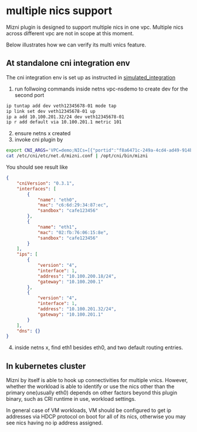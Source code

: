 # multiple nics support

Mizni plugin is designed to support multiple nics in one vpc. Multiple nics across different vpc are not in scope at this moment.

Below illustrates how we can verify its multi vnics feature.

## At standalone cni integration env
The cni integration env is set up as instructed in [simulated_integration](simulated_integration.md)
1. run follwoing commands inside netns vpc-nsdemo to create dev for the second port
```bash
ip tuntap add dev veth12345678-01 mode tap
ip link set dev veth12345678-01 up
ip a add 10.100.201.32/24 dev veth12345678-01
ip r add default via 10.100.201.1 metric 101 
``` 
2. ensure netns x created
3. invoke cni plugin by 
```bash
export CNI_ARGS='VPC=demo;NICs=[{"portid":"f8a6471c-249a-4cd4-ad49-914bfdd95da1"},{"portid":"12345678-01aa-aaaa-aaaa-aaaaaaaaaaaa"}]'
cat /etc/cni/etc/net.d/mizni.conf | /opt/cni/bin/mizni
```
You should see result like
```json
{
    "cniVersion": "0.3.1",
    "interfaces": [
        {
            "name": "eth0",
            "mac": "c6:6d:29:34:87:ec",
            "sandbox": "cafe123456"
        },
        {
            "name": "eth1",
            "mac": "02:fb:76:06:15:8e",
            "sandbox": "cafe123456"
        }
    ],
    "ips": [
        {
            "version": "4",
            "interface": 1,
            "address": "10.100.200.18/24",
            "gateway": "10.100.200.1"
        },
        {
            "version": "4",
            "interface": 1,
            "address": "10.100.201.32/24",
            "gateway": "10.100.201.1"
        }
    ],
    "dns": {}
}
```
4. inside netns x, find eth1 besides eth0, and two default routing entries.

## In kubernetes cluster
Mizni by itself is able to hook up connectivities for multiple vnics. However, whether the workload is able to identify or use the nics other than the primary one(usually eth0) depends on other factors beyond this plugin binary, such as CRI runtime in use, workload settings. 

In general case of VM workloads, VM should be configured to get ip addresses via HDCP protocol on boot for all of its nics, otherwise you may see nics having no ip address assigned.